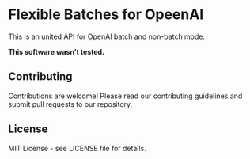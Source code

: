 # Flexible Batches for OpeenAI

This is an united API for OpenAI batch and non-batch mode.

**This software wasn't tested.**

## Contributing

Contributions are welcome! Please read our contributing guidelines and submit pull requests to our repository.

## License

MIT License - see LICENSE file for details.

